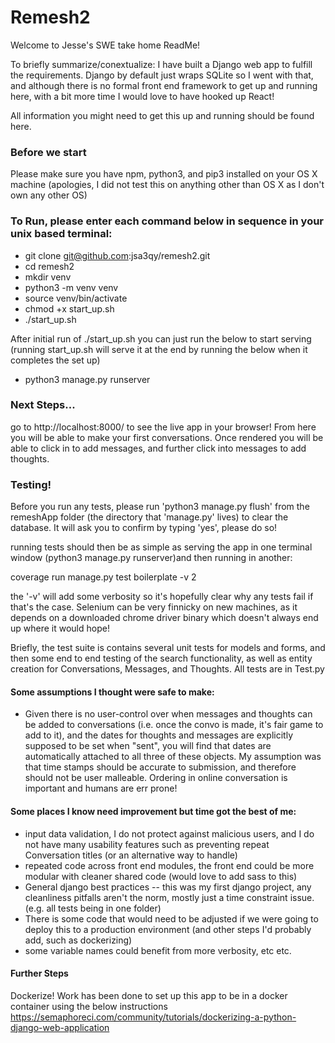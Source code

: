 # Remesh2

Welcome to Jesse's SWE take home ReadMe!

To briefly summarize/conextualize: I have built a Django web app to fulfill the requirements. Django by default just wraps SQLite so I went with that, and although there is no formal front end framework to get up and running here, with a bit more time I would love to have hooked up React!

All information you might need to get this up and running should be found here.

### Before we start
Please make sure you have npm, python3, and pip3 installed on your OS X machine (apologies, I did not test this on anything other than OS X as I don't own any other OS)

### To Run, please enter each command below in sequence in your unix based terminal:

* git clone git@github.com:jsa3qy/remesh2.git
* cd remesh2
* mkdir venv
* python3 -m venv venv
* source venv/bin/activate
* chmod +x start_up.sh
* ./start_up.sh

After initial run of ./start_up.sh you can just run the below to start serving (running start_up.sh will serve it at the end by running the below when it completes the set up)

* python3 manage.py runserver

### Next Steps...

go to http://localhost:8000/ to see the live app in your browser! From here you will be able to make your first conversations. Once rendered you will be able to click in to add messages, and further click into messages to add thoughts. 

### Testing!

Before you run any tests, please run 'python3 manage.py flush' from the remeshApp folder (the directory that 'manage.py' lives) to clear the database. It will ask you to confirm by typing 'yes', please do so!

running tests should then be as simple as serving the app in one terminal window (python3 manage.py runserver)and then running in another:

coverage run manage.py test boilerplate -v 2

the '-v' will add some verbosity so it's hopefully clear why any tests fail if that's the case. Selenium can be very finnicky on new machines, as it depends on a downloaded chrome driver binary which doesn't always end up where it would hope!

Briefly, the test suite is contains several unit tests for models and forms, and then some end to end testing of the search functionality, as well as entity creation for Conversations, Messages, and Thoughts. All tests are in Test.py

#### Some assumptions I thought were safe to make:
- Given there is no user-control over when messages and thoughts can be added to conversations (i.e. once the convo is made, it's fair game to add to it), and the dates for thoughts and messages are explicitly supposed to be set when "sent", you will find that dates are automatically attached to all three of these objects. My assumption was that time stamps should be accurate to submission, and therefore should not be user malleable. Ordering in online conversation is important and humans are err prone!

#### Some places I know need improvement but time got the best of me:
- input data validation, I do not protect against malicious users, and I do not have many usability features such as preventing repeat Conversation titles (or an alternative way to handle)
- repeated code across front end modules, the front end could be more modular with cleaner shared code (would love to add sass to this)
- General django best practices -- this was my first django project, any cleanliness pitfalls aren't the norm, mostly just a time constraint issue. (e.g. all tests being in one folder)
- There is some code that would need to be adjusted if we were going to deploy this to a production environment (and other steps I'd probably add, such as dockerizing)
- some variable names could benefit from more verbosity, etc etc.

#### Further Steps
Dockerize! Work has been done to set up this app to be in a docker container using the below instructions
https://semaphoreci.com/community/tutorials/dockerizing-a-python-django-web-application

